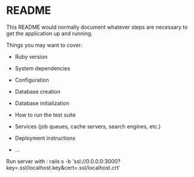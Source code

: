 # README

This README would normally document whatever steps are necessary to get the
application up and running.

Things you may want to cover:

* Ruby version

* System dependencies

* Configuration

* Database creation

* Database initialization

* How to run the test suite

* Services (job queues, cache servers, search engines, etc.)

* Deployment instructions

* ...

Run server with : rails s -b 'ssl://0.0.0.0:3000?key=.ssl/localhost.key&cert=.ssl/localhost.crt'
